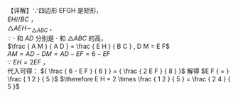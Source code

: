 【详解】∵四边形 EFGH 是矩形，  
$E H / / B C$ ，  
$\triangle A E H \sim _ { \triangle A B C }$ ，  
∵ $\cdot$ 和 $A D$ 分别是 $\cdot$ 和 $\triangle A B C$ 的高，  
$\frac { A M } { A D } = \frac { E H } { B C } , D M = E F$   
$A M = A D - D M = A D - E F = 6 - E F$   
∵ $E H { = } 2 E F$ ，  
代入可得： ${ \frac { 6 - E F } { 6 } } = { \frac { 2 E F } { 8 } }$ 解得 $E F { = } \frac { 1 2 } { 5 }$ $\therefore E H = 2 \times \frac { 1 2 } { 5 } = \frac { 2 4 } { 5 }$
